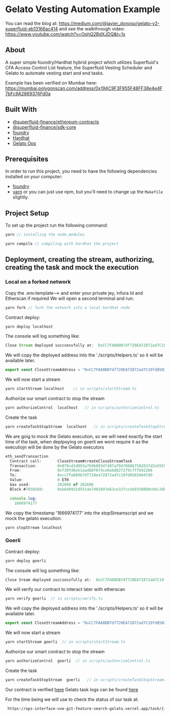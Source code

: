 # Gelato Vesting Automation Example

You can read the blog at: https://medium.com/@javier_donoso/gelato-v2-superfluid-eb13166ac414
and see the walkthrough video: https://www.youtube.com/watch?v=OphQ2BdXJDQ&t=1s 

## About
A super simple foundry/Hardhat hybrid project which utilizes Superfluid's CFA Access Control List feature, the Superfluid Vesting Scheduler and Gelato to automate vesting start and end tasks.

Example has been verified on Mumbai here: https://mumbai.polygonscan.com/address/0x194C9F3F955F48FF38e4e4F7bFc9A2869374Fd0a

## Built With

- [@superfluid-finance/ethereum-contracts](https://www.npmjs.com/package/@superfluid-finance/ethereum-contracts)
- [@superfluid-finance/sdk-core](https://www.npmjs.com/package/@superfluid-finance/sdk-core)
- [foundry](https://github.com/foundry-rs/foundry)
- [Hardhat](https://hardhat.org/)
- [Gelato Ops](https://app.gelato.network/)

## Prerequisites
In order to run this project, you need to have the following dependencies installed on your computer:

- [foundry](https://github.com/foundry-rs/foundry)
- [yarn](https://yarnpkg.com/getting-started/install) or you can just use npm, but you'll need to change up the `Makefile` slightly. 

## Project Setup
To set up the project run the following command:
```ts
yarn // installing the node_modules
```
```ts
yarn compile // compiling with hardhat the project
```



## Deployment, creating the stream, authorizing, creating the task and mock the execution

### Local on a forked network 
Copy the .env.template--> and enter your private jey, infura Id and Etherscan if required 
We will open a second terminal and run:

```ts
yarn fork // fork the network into a local hardhat node
```

Contract deploy:
```ts
yarn deploy localhost
```
The console will log something like:

```ts
Close Stream deployed succsessfully at:  0xCC7FA88DB7df720EA72872ad7C19fd85026047d9
```
We will copy the deployed address into the './scripts/Helpers.ts' so it will be available later.

```ts
export const CloseStreamAddress = "0xCC7FA88DB7df720EA72872ad7C19fd85026047d9";
```

We will now start a stream
```ts
yarn startStream localhost    // in scripts/startStream.ts 
```

Authorize our smart contract to stop the stream
```ts
yarn authorizeControl  localhost   // in scripts/authorizeControl.ts 
```

Create the task
```ts
yarn createTaskStopStream  localhost   // in scripts/createTaskStopStream.ts 
```

We are goig to mock the Gelato execution, so we will need exactly the start time of the task, when deplpoying on goerli we wont require it as the executiojn will be done by the Gelato executors

```ts
eth_sendTransaction
  Contract call:       CloseStream#createCloseStreamTask
  Transaction:         0x079cd1d093a7b9b093df487af947088b7502637d2a55592c9fd4cafba135f2e3
  From:                0xf39fd6e51aad88f6f4ce6ab8827279cfffb92266
  To:                  0xcc7fa88db7df720ea72872ad7c19fd85026047d9
  Value:               0 ETH
  Gas used:            202686 of 202686
  Block #7850260:      0xb649932d9314e7d02697e63ce31fccde93580b0cb6c3db7c5fb853fb5b74b2cf

  console.log:
    1666974177
```

We copy the timestamp '1666974177' into the stopStreamscript and we mock the gelato execution:
```ts
yarn stopStream localhost
```

### Goerli

Contract deploy:
```ts
yarn deploy goerli
```
The console will log something like:

```ts
Close Sream deployed succsessfully at:  0xCC7FA88DB7df720EA72872ad7C19fd85026047d9
```
We will verify our contract to interact later with etherscan
```ts
yarn verify goerli  // in scripts/verify.ts 
```

We will copy the deployed address into the './scripts/Helpers.ts' so it will be available later.

```ts
export const CloseStreamAddress = "0xCC7FA88DB7df720EA72872ad7C19fd85026047d9";
```

We will now start a stream
```ts
yarn startStream goerli  // in scripts/startStream.ts 
```

Authorize our smart contract to stop the stream
```ts
yarn authorizeControl  goerli  // in scripts/authorizeControl.ts 
```

Create the task
```ts
yarn createTaskStopStream  goerli   // in scripts/createTaskStopStream.ts 
```

Our contract is verified [here](https://goerli.etherscan.io/address/0x9415B572f3562C12fDe1EB4F5C9291762495130B#readContract)
Gelato task logs can be found [here](https://ops-interface-vue-git-feature-search-gelato.vercel.app/task/0x06d05ff8edec3efc0686f351f351e5d780e7a248d7e3607662068393005a0f08?chainId=5)

For the time being we will use to check the status of our task at:
```bash
 https://ops-interface-vue-git-feature-search-gelato.vercel.app/task/{{taskId}}?chainId=5
```